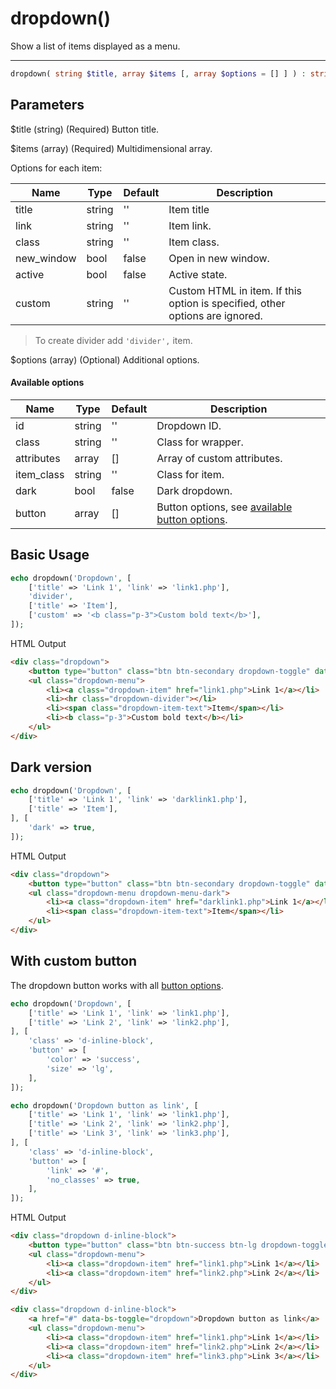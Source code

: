 # dropdown()

Show a list of items displayed as a menu.

---

```php {.function-name}
dropdown( string $title, array $items [, array $options = [] ] ) : string
```

## Parameters

$title (string) (Required) Button title.

$items (array) (Required) Multidimensional array.

Options for each item:

| Name       | Type   | Default | Description                                                                  |
|------------|--------|---------|------------------------------------------------------------------------------|
| title      | string | ''      | Item title                                                                   |
| link       | string | ''      | Item link.                                                                   |
| class      | string | ''      | Item class.                                                                  |
| new_window | bool   | false   | Open in new window.                                                          |
| active     | bool   | false   | Active state.                                                                |
| custom     | string | ''      | Custom HTML in item. If this option is specified, other options are ignored. |

> To create divider add `'divider',` item.

$options (array) (Optional) Additional options.

#### Available options

| Name       | Type   | Default | Description                                                |
|------------|--------|---------|------------------------------------------------------------|
| id         | string | ''      | Dropdown ID.                                               |
| class      | string | ''      | Class for wrapper.                                         |
| attributes | array  | []      | Array of custom attributes.                                |
| item_class | string | ''      | Class for item.                                            |
| dark       | bool   | false   | Dark dropdown.                                             |
| button     | array  | []      | Button options, see [available button options](button.md). |

## Basic Usage

```php
echo dropdown('Dropdown', [
    ['title' => 'Link 1', 'link' => 'link1.php'],
    'divider',
    ['title' => 'Item'],
    ['custom' => '<b class="p-3">Custom bold text</b>'],
]);
```

<span class="html-output">HTML Output</span>

```html
<div class="dropdown">
    <button type="button" class="btn btn-secondary dropdown-toggle" data-bs-toggle="dropdown">Dropdown</button>
    <ul class="dropdown-menu">
        <li><a class="dropdown-item" href="link1.php">Link 1</a></li>
        <li><hr class="dropdown-divider"></li>
        <li><span class="dropdown-item-text">Item</span></li>
        <li><b class="p-3">Custom bold text</b></li>
    </ul>
</div>
```

## Dark version

```php
echo dropdown('Dropdown', [
    ['title' => 'Link 1', 'link' => 'darklink1.php'],
    ['title' => 'Item'],
], [
    'dark' => true,
]);
```

<span class="html-output">HTML Output</span>

```html
<div class="dropdown">
    <button type="button" class="btn btn-secondary dropdown-toggle" data-bs-toggle="dropdown">Dropdown</button>
    <ul class="dropdown-menu dropdown-menu-dark">
        <li><a class="dropdown-item" href="darklink1.php">Link 1</a></li>
        <li><span class="dropdown-item-text">Item</span></li>
    </ul>
</div>
```

## With custom button

The dropdown button works with all [button options](button.md).

```php
echo dropdown('Dropdown', [
    ['title' => 'Link 1', 'link' => 'link1.php'],
    ['title' => 'Link 2', 'link' => 'link2.php'],
], [
    'class' => 'd-inline-block',
    'button' => [
        'color' => 'success',
        'size' => 'lg',
    ],
]);

echo dropdown('Dropdown button as link', [
    ['title' => 'Link 1', 'link' => 'link1.php'],
    ['title' => 'Link 2', 'link' => 'link2.php'],
    ['title' => 'Link 3', 'link' => 'link3.php'],
], [
    'class' => 'd-inline-block',
    'button' => [
        'link' => '#',
        'no_classes' => true,
    ],
]);
```

<span class="html-output">HTML Output</span>

```html
<div class="dropdown d-inline-block">
    <button type="button" class="btn btn-success btn-lg dropdown-toggle" data-bs-toggle="dropdown">Dropdown</button>
    <ul class="dropdown-menu">
        <li><a class="dropdown-item" href="link1.php">Link 1</a></li>
        <li><a class="dropdown-item" href="link2.php">Link 2</a></li>
    </ul>
</div>

<div class="dropdown d-inline-block">
    <a href="#" data-bs-toggle="dropdown">Dropdown button as link</a>
    <ul class="dropdown-menu">
        <li><a class="dropdown-item" href="link1.php">Link 1</a></li>
        <li><a class="dropdown-item" href="link2.php">Link 2</a></li>
        <li><a class="dropdown-item" href="link3.php">Link 3</a></li>
    </ul>
</div>
```
